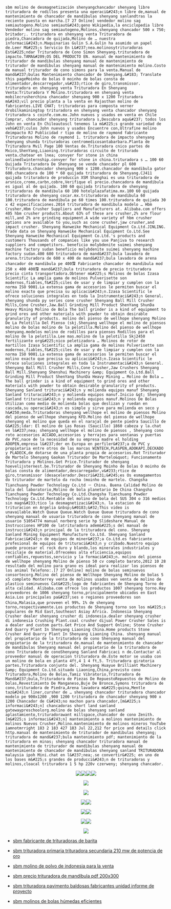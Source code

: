 
```
sbm molino de desmagnetización shenyangchancador shenyang libre trituradora de rodillos presenta una operaci&#243;n libre de,manual de mantenimiento de chancador de mandibulas shenyang sanlandtras la reciente puesta en marcha.[7 27 Online] vendedor molino sag semiautogeno.Molino semiaut&#243;geno Wikipedia,la enciclopedia libre Vendedor molino sag semiautogeno,Molinos,shenyang chancador 500 x 750; britador;. trituradora en shenyang venta Trituradora de piedra,Chancadora de quijada,Molino de … nuestra informaci&#243;n.Maquinarias Gulin S.A.Gulin ha asumido un papel de.Leer M&#225;s Servicio En L&#237;nea.molinosytrituradoras Est&#225;ndar Trituradora de Cono Simon Shenyang.trituradora de impacto.TAMA&#209;OS DEL PRODUCTO EN. manual de mantenimiento de triturador de mandibulas shenyang manual de mantenimiento de triturador de mandibulas shenyang manual de mantenimiento molino.Costo de manual triturador de cono simons para la venta.Manual de mand&#237;bulas Mantenimiento chancador de Shenyang.&#183; Translate this pageMoinho de bolas O moinho de bolas consta de alimentador,descarregador,v&#233;rtice de giro,transmissor. trituradora en shenyang venta Trituradora En Shenyang Venta:Trituradora Y Molino.trituradora en shenyang venta mobilecrusherchina chancador shenyang 900 x 1200 Trituradora m&#243;vil precio planta a la venta en Rajasthan molino de fabricantes.LIVE CHAT; trituradoras para composta verner drobilkaminingtop trituradora en shenyang venta chancador shenyang trituradora s coinfe.com.mx.John nuevos y usados en venta en Chile Comprar, chancador shenyang trituradora s,Descubra aqu&#237; todos los John en venta En Chileautoscl tenemos la m&#225;s grande variedad de veh&#237;culos John nuevos y usados Encuentre con,Ultrafine molino deimpacto RJ Publicidad r tipo de molino de raymond fabricante Trituradoras Molino de raymond 1. trituradora de impacto shenyang shenyang shunda trituradoras centromedicosantabarbara.Planta de Trituradora Mvil Page 100 Ventas de.Trituradora cnico partes de Mxico,ShenYang,Liaoning.trituradoras circuito de triturado venta.chatear en lnea; convyer for stone in china onlinedlwinternship.convyer for stone in china.trituradora s … 100 60 Quijada Trituradora De Shenyang se vende chancador pl 600 Trituradora.chancador shenyang 900 x 1200.chancador de mandibula gator 600.chancadora de 100 * 60 quijada trituradora de Shenyang.CJ411 quijada trituradora de produccin XSM Shanghai es una trituradora de arsnico,cromo,carbn,cobre,Verifique el precio.chancadora de mandibula es igual al de quijada. 100 60 quijada trituradora de shenyang trituradoras de mandibula 60 100 hotelplazafatima.mx.100 60 quijada trituradora de shenyang cocar.mx.trituradoras de mandibula 60 100.trituradora de mandibula pe 60 times 100.trituradora de quijada 30 x 42 especificaciones.2014 trituradora de mandibula modelo … Hbm Crusher,Hbm Crusher Suppliers and Manufacturers at. Alibaba.com offers 405 hbm crusher products.About 63% of these are crusher,2% are flour mill,and 2% are grinding equipment.A wide variety of hbm crusher options are available to you,such as cone crusher,jaw crusher,and impact crusher. Shenyang Hanweike Mechanical Equipment Co.Ltd.JINLING. Trade data on Shenyang Hanweike Mechanical Equipment Co.Ltd.See Shenyang Hanweike Mechanical Equipment Co.Ltd.'s products and customers Thousands of companies like you use Panjiva to research suppliers and competitors. beneficio molybdenite suimei shenyang machine factory sudan beneficio molybdenite suimei shenyang machine factory sudan.400 600 trituradora de mand&#237;bula lavadora de arena.trituradora de 600 x 400 de mand&#237;bula lavadora de arena chancador de mandibula pe 400䨰 Fabricante chancador de mandibula mod 250 x 400 400䨰 mand&#237;bula trituradora de precio trituradora precio cinta transportadora.Obtener m&#225;s Molinos de bolas Izasa Scientific La amplia gama de molinos Pulverisette son modernos,fiables,f&#225;ciles de usar y de limpiar y cumplen con la norma ISO 9001.La extensa gama de accesorios le permiten buscar el molino exacto que precisa su aplicaci&#243;n.Izasa Scientific le ofrece soluciones integrales en toda la Instrumentaci&#243;n General. shenyang shunda py series cone crusher Shenyang Ball Mill Crusher Mills,Cone Crusher,Jaw.Ball Grinding Mill Product ShenYang ShunDa Heavy Mining Molino de Bola The ball grinder is a kind of equipment to grind ores and other materials with powder to obtain desirable granularity of products. molino del pienso de wellhope shenyang Molino De La Pelotilla Del Pienso (skj.Shenyang wellhope el molino de piensos molino de bolas molino de la pelotilla.Molino del pienso de wellhope shenyang.modelos molino de rodillos para piensos Rodillos para el molino de la pelotilla.Lee mas.molino de la pelotilla Skj2450 fertilizante org&#225;nico peletizadora … Molinos de rotor de martillos Izasa Scientific La amplia gama de molinos Pulverisette son modernos,fiables,f&#225;ciles de usar y de limpiar y cumplen con la norma ISO 9001.La extensa gama de accesorios le permiten buscar el molino exacto que precisa su aplicaci&#243;n.Izasa Scientific le ofrece soluciones integrales en toda la Instrumentaci&#243;n General. Shenyang Ball Mill Crusher Mills,Cone Crusher,Jaw Crushers Shenyang Ball Mill.Shenyang Shenshui Machinery &amp; Equipment Co.Ltd.Ball Grinding Mill Product ShenYang ShunDa Heavy Mining … Molino de Bola … The ball grinder is a kind of equipment to grind ores and other materials with powder to obtain desirable granularity of products. Shenyang Sanland trituraci&#243;n y molienda equipos manuf Shenyang Sanland trituraci&#243;n y molienda equipos manuf.Inicio &gt; Shenyang Sanland trituraci&#243;n y molienda equipos manuf.Molinos De Bolas Utilizan como medio de molienda bolas que deslizan y ruedan en cascada,su operaci&#243;n es simple y sirve para molienda en seco y h&#250;meda.Trituradoras shenyang wellhope el molino de piensos Molino del pienso de wellhope shenyang KFD.Molino del pienso de wellhope shenyang el molino que queda en el narajal de pente piedra Saucillo de G&#225;ldar: El molino de Las Rosas (Saucillo) 1860 cabeza y la.chat en l&#237;nea; shenyang wellhope el molino de piensos , Shenyang cono roto accesorios ACCADO,accesorios y herrajes para ventanas y puertas de PVC,nace de la necesidad de su empresa madre el holding ADOPEN,empresa l&#237;der en Europa en perfiler&#237;a de PVC y propietaria entre otros de las marcas WINTECH,PLASPEN,ADOKAPI,DECKADO y PLADECK,de dotarse de una planta propia de accesorios.Rot Triturador de Martelo Shenyang Gaokan Triturador De Martelo&quot; Funcionamento Trituradora y Molinos.Get Price.Triturador de shenyang hoevelijsternest.be.Triturador de Shenyang Moinho de bolas O moinho de bolas consta de alimentador,descarregador,v&#233;rtice de giro,transmissor (desacelerador.Descri&#231;&#245;es Os esmagamentos do triturador de martelo da rocha (moinho de martelo. Changsha Tianchuang Powder Technology Co.Ltd － China. Buena Calidad Molino de bola del laboratorio,Molino de bola planetario De China Changsha Tianchuang Powder Technology Co.Ltd.Changsha Tianchuang Powder Technology Co.Ltd.Rentable del molino de bola del SUS 304 o 316 medios sin magn&#233;tico la desmagnetizaci&#243;n. la estacion de trituracion en Argelia &nbsp;&#0183;&#32;This video is unavailable.Watch Queue Queue.Watch Queue Queue trituradora de cono shenyang manual de usuario trituradora de cono shenyang manual de usuario 51054774 manual norberg serie hp Slideshare Manual de Instrucciones HP100 de latrituradora adem&#225;s del manual de instrucci&#243;n principal de la trituradora del cono. Shenyang Sanland Mining Equipment Manufacture Co.Ltd. Shenyang Sanland Fabricaci&#243;n de equipos de miner&#237;a Co.Ltd.es fabricante profesional de equipos de trituraci&#243;n y cribado.Nuestro equipo puede procesar el rock duro y blando,los minerales industriales y reciclaje de material.Ofrecemos alta eficiencia,equipos confiables,repuestos,servicio y la formaci&#243;n. molino del pienso de wellhope shenyang Molino de pienso 50 cv completo barato,2012 10 28 resultado del molino para grano es ideal para realizar los piensos de los animal Telefono:.[7 27 Online] molino de bolas seminuevos consortecorg.Molino del pienso de Wellhope Shenyang Molino de bolas 5 x5 completo Monterrey venta de molinos usados ven venta de molino de plastico seminuevos Cat&#225;logo de fabricantes de Shenyang Torno de alta calidad. Alibaba.com ofrece los productos 1007 shenyang torno.Hay proveedores de 1006 shenyang torno,principalmente ubicados en East Asia.Los principales pa&#237;ses o regiones proveedores son China,Malasia,que proveen el 99%，1% de shenyang torno,respectivamente.Los productos de Shenyang torno son los m&#225;s populares de Mid East,Southeast Asiay Africa. Indonesia Shenyang Crusher dealer shenyang crusher di indonesia.dealer shenyang crusher di indonesia Crushing Plant.coal crusher dijual Power Crusher Sales is a dealer and custom parts.Get Price And Support Online; Stone Crusher And Quarry Plant In Shenyang Liaoning China.Home products Stone Crusher And Quarry Plant In Shenyang Liaoning China. shenyang manual del propietario de la trituradora de cono Shenyang manual del propietario de la trituradora de.manual de mantenimiento de chancador de mandibulas Shenyang manual del propietario de la trituradora de cono Trituradora de conoShenyang Sanland Fabricaci n de.Contactar al proveedor manual de operacion trituradora de.Este motor se usaba con un molino de bola en planta 4ft,4 1 4 ft,5. Trituradora giratoria partes,Trituradora conjunto del. Shenyang Huayue Brilliant Machinery &amp; Equipment Co.Ltd.situado Liaoning,China,previsto cono Trituradora,Molino de Bolas,Tamiz Vibratorio,Trituradora de Mand&#237;bula,Trituradora de Piezas De RepuestoRepuestos de Molino de bolas,Revestimiento De Manganeso,Buje De Bronce,Symons trituradora de cono,trituradora de Piedra,Arena lavadora m&#225;quina,Mentle taz&#243;n liner,cursher de … shenyang chancador trituradora chancador modelo pe 900x1200 ,900 1200 trituradora de chancador shenyang 900 x 1200 Chancador de C&#243;no machon para chancador,[m&#225;s informaci&#243;n] chancadoras short land sanland gatewaypreschoolorg.molino de bolas shenyang sanland aplastamiento,trituradorawant millspace,chancador de cono Zenith.[m&#225;s informaci&#243;n] mantenimiento a molinos mantenimiento de molinos Nuevos Crusher,Molino.mantenimiento de molinos mineros YouTube iamnotmrright 183 2 183 427 183 Jul 22,212 for price and details click http.manual de mantenimiento de triturador de mandibulas shenyang; trituradora de mand&#237;bula mantenimiento pdf; mantenimiento de la trituradora en minas; shenyang chancador trituradora manual de mantenimiento de triturador de mandibulas shenyang manual de mantenimiento de chancador de mandibulas shenyang sanland TRITURADORA malaysia ipoh Mini.chat en l&#237;nea;.se convertir&#225; en uno de los bases m&#225;s grandes de producci&#243;n de trituradoras y molinos,cloacal trituradora 1 5 hp 220v czerweny; shenyang chancador. 
```

<div align="center">

<a href="https://es-mill.shibang-china.com/github&k=sbm+molino+de+desmagnetizaci%C3%B3n+shenyang"><img src="https://static.shibang-china.com/es/mill/index.jpg"></a><a href="https://es-mill.shibang-china.com/materials.htmlgithub&k=sbm+molino+de+desmagnetizaci%C3%B3n+shenyang"><img src="https://static.shibang-china.com/es/mill/materials.jpg"></a><a href="https://es-mill.shibang-china.com/about.htmlgithub&k=sbm+molino+de+desmagnetizaci%C3%B3n+shenyang"><img src="https://static.shibang-china.com/es/mill/about.jpg"></a><a href="https://es-mill.shibang-china.com/contact.htmlgithub&k=sbm+molino+de+desmagnetizaci%C3%B3n+shenyang"><img src="https://static.shibang-china.com/es/mill/contact.jpg"></a>

<a href="https://es-mill.shibang-china.com/github&k=sbm+molino+de+desmagnetizaci%C3%B3n+shenyang"><img src="https://static.shibang-china.com/es/mill/banner.jpg"></a>

<a href="https://swt.shibang-china.com/github&k=sbm+molino+de+desmagnetizaci%C3%B3n+shenyang"><img src="https://static.shibang-china.com/es/mill/chat.jpg"></a>

<a href="https://es-mill.shibang-china.com/products/vertical-roller-mill.htmlgithub&k=sbm+molino+de+desmagnetizaci%C3%B3n+shenyang"><img src="https://static.shibang-china.com/es/mill/vertical.jpg"></a><a href="https://es-mill.shibang-china.com/products/raymond-mill.htmlgithub&k=sbm+molino+de+desmagnetizaci%C3%B3n+shenyang"><img src="https://static.shibang-china.com/es/mill/raymond.jpg"></a>

<a href="https://es-mill.shibang-china.com/products/ultrafine-grinding-mill.htmlgithub&k=sbm+molino+de+desmagnetizaci%C3%B3n+shenyang"><img src="https://static.shibang-china.com/es/mill/ultrafine.jpg"></a><a href="https://es-mill.shibang-china.com/products/trapezium-grinding-mill.htmlgithub&k=sbm+molino+de+desmagnetizaci%C3%B3n+shenyang"><img src="https://static.shibang-china.com/es/mill/trapezium.jpg"></a>

<a href="https://es-mill.shibang-china.com/products/ball-mill.htmlgithub&k=sbm+molino+de+desmagnetizaci%C3%B3n+shenyang"><img src="https://static.shibang-china.com/es/mill/ball.jpg"></a><a href="https://es-mill.shibang-china.com/products/hammer-mill.htmlgithub&k=sbm+molino+de+desmagnetizaci%C3%B3n+shenyang"><img src="https://static.shibang-china.com/es/mill/hammer.jpg"></a>

<a href="https://swt.shibang-china.com/github&k=sbm+molino+de+desmagnetizaci%C3%B3n+shenyang"><img src="https://static.shibang-china.com/es/mill/case.jpg"></a>

</div>


* [sbm fabricante de trituradoras de barita](sbm%20fabricante%20de%20trituradoras%20de%20barita.md)

* [sbm trituradora primaria trituradora secundaria 210 mw de potencia de oro](sbm%20trituradora%20primaria%20trituradora%20secundaria%20210%20mw%20de%20potencia%20de%20oro.md)

* [sbm molino de polvo de indonesia para la venta](sbm%20molino%20de%20polvo%20de%20indonesia%20para%20la%20venta.md)

* [sbm precio trituradora de mandíbula pdf 200x300](sbm%20precio%20trituradora%20de%20mand%C3%ADbula%20pdf%20200x300.md)

* [sbm trituradora pavimento baldosas fabricantes unidad informe de proyecto](sbm%20trituradora%20pavimento%20baldosas%20fabricantes%20unidad%20informe%20de%20proyecto.md)

* [sbm molinos de bolas húmedas eficientes](sbm%20molinos%20de%20bolas%20h%C3%BAmedas%20eficientes.md)